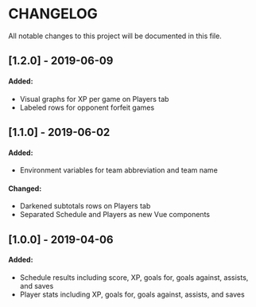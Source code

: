 # CHANGELOG
All notable changes to this project will be documented in this file.

## [1.2.0] - 2019-06-09
#### Added:

  - Visual graphs for XP per game on Players tab
  - Labeled rows for opponent forfeit games

## [1.1.0] - 2019-06-02
#### Added:

  - Environment variables for team abbreviation and team name

#### Changed:

  - Darkened subtotals rows on Players tab
  - Separated Schedule and Players as new Vue components

## [1.0.0] - 2019-04-06
#### Added:

  - Schedule results including score, XP, goals for, goals against, assists, and saves
  - Player stats including XP, goals for, goals against, assists, and saves 